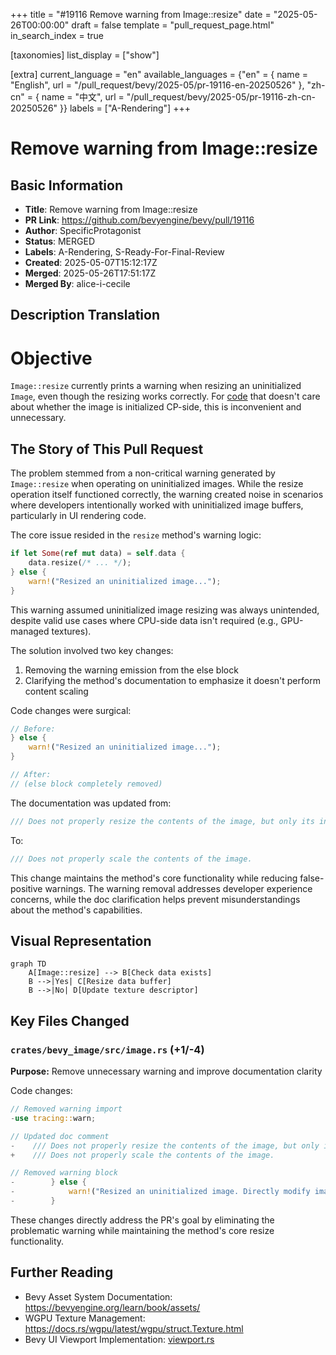 +++
title = "#19116 Remove warning from Image::resize"
date = "2025-05-26T00:00:00"
draft = false
template = "pull_request_page.html"
in_search_index = true

[taxonomies]
list_display = ["show"]

[extra]
current_language = "en"
available_languages = {"en" = { name = "English", url = "/pull_request/bevy/2025-05/pr-19116-en-20250526" }, "zh-cn" = { name = "中文", url = "/pull_request/bevy/2025-05/pr-19116-zh-cn-20250526" }}
labels = ["A-Rendering"]
+++

# Remove warning from Image::resize

## Basic Information
- **Title**: Remove warning from Image::resize
- **PR Link**: https://github.com/bevyengine/bevy/pull/19116
- **Author**: SpecificProtagonist
- **Status**: MERGED
- **Labels**: A-Rendering, S-Ready-For-Final-Review
- **Created**: 2025-05-07T15:12:17Z
- **Merged**: 2025-05-26T17:51:17Z
- **Merged By**: alice-i-cecile

## Description Translation
# Objective

`Image::resize` currently prints a warning when resizing an uninitialized `Image`, even though the resizing works correctly. For [code](https://github.com/bevyengine/bevy/blob/c92f14c9e7adc9f5fc02ec14b26589dd82f8b4eb/crates/bevy_ui/src/widget/viewport.rs#L175-L179) that doesn't care about whether the image is initialized CP-side, this is inconvenient and unnecessary.

## The Story of This Pull Request

The problem stemmed from a non-critical warning generated by `Image::resize` when operating on uninitialized images. While the resize operation itself functioned correctly, the warning created noise in scenarios where developers intentionally worked with uninitialized image buffers, particularly in UI rendering code.

The core issue resided in the `resize` method's warning logic:
```rust
if let Some(ref mut data) = self.data {
    data.resize(/* ... */);
} else {
    warn!("Resized an uninitialized image...");
}
```
This warning assumed uninitialized image resizing was always unintended, despite valid use cases where CPU-side data isn't required (e.g., GPU-managed textures).

The solution involved two key changes:
1. Removing the warning emission from the else block
2. Clarifying the method's documentation to emphasize it doesn't perform content scaling

Code changes were surgical:
```rust
// Before:
} else {
    warn!("Resized an uninitialized image...");
}

// After:
// (else block completely removed)
```
The documentation was updated from:
```rust
/// Does not properly resize the contents of the image, but only its internal `data` buffer.
```
To:
```rust
/// Does not properly scale the contents of the image.
```
This change maintains the method's core functionality while reducing false-positive warnings. The warning removal addresses developer experience concerns, while the doc clarification helps prevent misunderstandings about the method's capabilities.

## Visual Representation

```mermaid
graph TD
    A[Image::resize] --> B[Check data exists]
    B -->|Yes| C[Resize data buffer]
    B -->|No| D[Update texture descriptor]
```

## Key Files Changed

### `crates/bevy_image/src/image.rs` (+1/-4)
**Purpose:** Remove unnecessary warning and improve documentation clarity

Code changes:
```rust
// Removed warning import
-use tracing::warn;

// Updated doc comment
-    /// Does not properly resize the contents of the image, but only its internal `data` buffer.
+    /// Does not properly scale the contents of the image.

// Removed warning block
-        } else {
-            warn!("Resized an uninitialized image. Directly modify image.texture_descriptor.size instead");
-        }
```

These changes directly address the PR's goal by eliminating the problematic warning while maintaining the method's core resize functionality.

## Further Reading
- Bevy Asset System Documentation: https://bevyengine.org/learn/book/assets/
- WGPU Texture Management: https://docs.rs/wgpu/latest/wgpu/struct.Texture.html
- Bevy UI Viewport Implementation: [viewport.rs](https://github.com/bevyengine/bevy/blob/main/crates/bevy_ui/src/widget/viewport.rs)